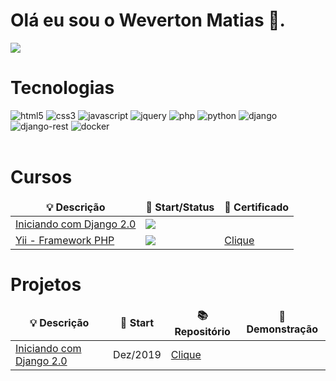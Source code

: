 <h1>
    Olá eu sou o Weverton Matias 🖖.
</h1>

<a href="https://www.linkedin.com/in/weverton-matias-09854416b/">
    <img src="https://img.shields.io/badge/LinkedIn-0077B5?style=for-the-badge&logo=linkedin&logoColor=white">
</a>

<h1>Tecnologias</h1>

<div style="display: inline_block">
    <img aling="center" alt="html5"
        src="https://img.shields.io/badge/HTML5-E34F26?style=for-the-badge&logo=html5&logoColor=white">
    <img aling="center" alt="css3"
        src="https://img.shields.io/badge/CSS3-1572B6?style=for-the-badge&logo=css3&logoColor=white">
    <img aling="center" alt="javascript"
        src="https://img.shields.io/badge/JavaScript-323330?style=for-the-badge&logo=javascript&logoColor=F7DF1E">
    <img aling="center" alt="jquery"
        src="https://img.shields.io/badge/jQuery-0769AD?style=for-the-badge&logo=jquery&logoColor=white">
    <img aling="center" alt="php"
        src="https://img.shields.io/badge/PHP-777BB4?style=for-the-badge&logo=php&logoColor=white">
    <img aling="center" alt="python"
        src="https://img.shields.io/badge/Python-14354C?style=for-the-badge&logo=python&logoColor=white">
    <img aling="center" alt="django"
        src="https://img.shields.io/badge/Django-092E20?style=for-the-badge&logo=django&logoColor=white">
    <img aling="center" alt="django-rest"
        src="https://img.shields.io/badge/django%20rest-ff1709?style=for-the-badge&logo=django&logoColor=white">
    <img aling="center" alt="docker"
        src="https://img.shields.io/badge/Docker-2CA5E0?style=for-the-badge&logo=docker&logoColor=white">
</div>
<br>
<h1>Cursos</h1>
<table>
    <thead align="center">
        <tr border: none;>
            <td><b>💡 Descrição</b></td>
            <td><b>🏁 Start/Status</b></td>
            <td><b>📜 Certificado</b></td>
        </tr>
    </thead>
    <tbody>
        <tr>
            <td>
                <a href="https://github.com/wevertonmatias/curso-django-2.0">
                    Iniciando com Django 2.0
                </a>
            </td>
            <td>
                <img src="https://progress-bar.dev/100/?title=DEZ/2019">
            </td>
            <td>
                <a href="#"></a>
            </td>
        </tr>
        <tr>
            <td>
                <a href="certificados/back/Yii_Framework_PHP.pdf">
                    Yii - Framework PHP
                </a>
            </td>
            <td>
                <img src="https://progress-bar.dev/100/?title=FEV/2020">
            </td>
            <td>
                <a href="./certificados/back/Yii_Framework_PHP.pdf">
                    Clique
                </a>
            </td>
        </tr>
    </tbody>
</table>

<h1>Projetos</h1>

<table>
    <thead align="center">
        <tr border: none;>
            <td><b>💡 Descrição</b></td>
            <td><b>🏁 Start</b></td>
            <td><b>📚 Repositório</b></td>
            <td><b>👀 Demonstração</b></td>
        </tr>
    </thead>
    <tbody>
        <tr>
            <td>
                <a href="https://github.com/wevertonmatias/curso-django-2.0">
                    Iniciando com Django 2.0
                </a>
            </td>
            <td>
                Dez/2019
            </td>
            <td>
                <a href="https://github.com/wevertonmatias/curso-django-2.0">
                    Clique
                </a>
            </td>
            <td>
                <a href="#"></a>
            </td>
        </tr>
    </tbody>
</table>
